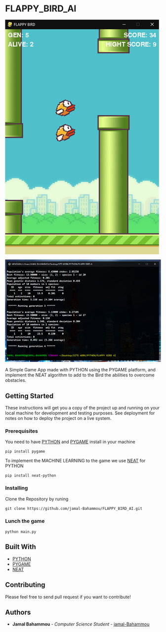 # FLAPPY_BIRD_AI

![Thumbnail](screenshot.png)

![Thumbnail](screenshot1.png)

A Simple Game App made with PYTHON using the PYGAME platform, and implement the NEAT algorithm to add to the Bird the abilities to overcome obstacles.

## Getting Started

These instructions will get you a copy of the project up and running on your local machine for development and testing purposes. See deployment for notes on how to deploy the project on a live system.

### Prerequisites

You need to have [PYTHON](https://www.python.org/downloads/) and [PYGAME](https://www.pygame.org/download.shtml) install in your machine
```
pip install pygame
```
To implement the MACHINE LEARNING to the game we use [NEAT](https://neat-python.readthedocs.io/en/latest/) for PYTHON
```
pip install neat-python
```


### Installing

Clone the Repository by runing

```
git clone https://github.com/jamal-Bahammou/FLAPPY_BIRD_AI.git
```

### Lunch the game

```
python main.py
```

## Built With

- [PYTHON](https://www.python.org/)
- [PYGAME](https://www.pygame.org/)
- [NEAT](https://neat-python.readthedocs.io/en/latest/)

## Contributing

Please feel free to send pull request if you want to contribute!

## Authors

- **Jamal Bahammou** - _Computer Science Student_ - [jamal-Bahammou](https://github.com/fidalgodev)